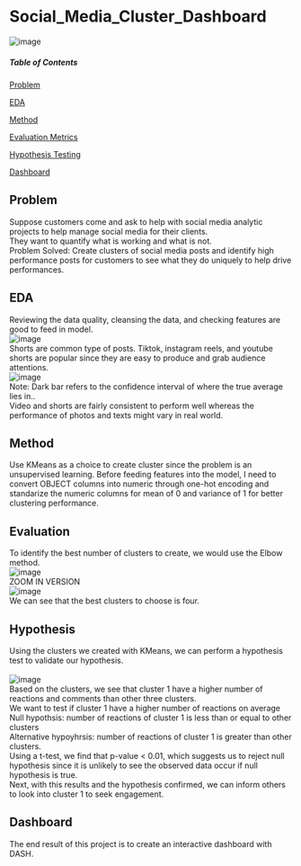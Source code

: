 # Social_Media_Cluster_Dashboard
![image](https://github.com/weibb123/Social_Media_Cluster_Dashboard/assets/84426364/54bb417e-51da-486f-b004-d1c8cd07e5e5)

##### Table of Contents
[Problem](#Problem)

[EDA](#EDA)  

[Method](#Method)

[Evaluation Metrics](#Evaluation)

[Hypothesis Testing](#Hypothesis)

[Dashboard](#dashboard)


## Problem
Suppose customers come and ask to help with social media analytic projects to help manage social media for their clients.\
They want to quantify what is working and what is not.\
Problem Solved: Create clusters of social media posts and identify high performance posts for customers to see what they do uniquely to help drive performances.

## EDA
Reviewing the data quality, cleansing the data, and checking features are good to feed in model.\
![image](https://github.com/weibb123/Social_Media_Cluster_Dashboard/assets/84426364/14401496-9c4c-4686-8d91-22d5c4a8a12a)\
Shorts are common type of posts. Tiktok, instagram reels, and youtube shorts are popular since they are easy to produce and grab audience attentions.\
![image](https://github.com/weibb123/Social_Media_Cluster_Dashboard/assets/84426364/15aa353d-cdfe-4ad5-8e8c-5c3da4eb36ca)\
Note: Dark bar refers to the confidence interval of where the true average lies in..\
Video and shorts are fairly consistent to perform well whereas the performance of photos and texts might vary in real world.


## Method
Use KMeans as a choice to create cluster since the problem is an unsupervised learning. Before feeding features into the model, I need to convert OBJECT columns into numeric through one-hot encoding and standarize the numeric columns for mean of 0 and variance of 1 for better clustering performance.

## Evaluation
To identify the best number of clusters to create, we would use the Elbow method.\
![image](https://github.com/weibb123/Social_Media_Cluster_Dashboard/assets/84426364/63f25e28-894e-4bc0-aa2a-04cff7afe039)\
ZOOM IN VERSION\
![image](https://github.com/weibb123/Social_Media_Cluster_Dashboard/assets/84426364/5ad3bb5b-552e-4040-8e2e-a425f4e00345)\
We can see that the best clusters to choose is four.

## Hypothesis
Using the clusters we created with KMeans, we can perform a hypothesis test to validate our hypothesis.\
\
![image](https://github.com/weibb123/Social_Media_Cluster_Dashboard/assets/84426364/35e93090-f40d-4e28-8f4a-6e7220d482f1)\
Based on the clusters, we see that cluster 1 have a higher number of reactions and comments than other three clusters.\
We want to test if cluster 1 have a higher number of reactions on average\
Null hypothsis: number of reactions of cluster 1 is less than or equal to other clusters\
Alternative hypoyhrsis: number of reactions of cluster 1 is greater than other clusters.\
Using a t-test, we find that p-value < 0.01, which suggests us to reject null hypothesis since it is unlikely to see the observed data occur if null hypothesis is true.
\
Next, with this results and the hypothesis confirmed, we can inform others to look into cluster 1 to seek engagement.

## Dashboard
The end result of this project is to create an interactive dashboard with DASH.
